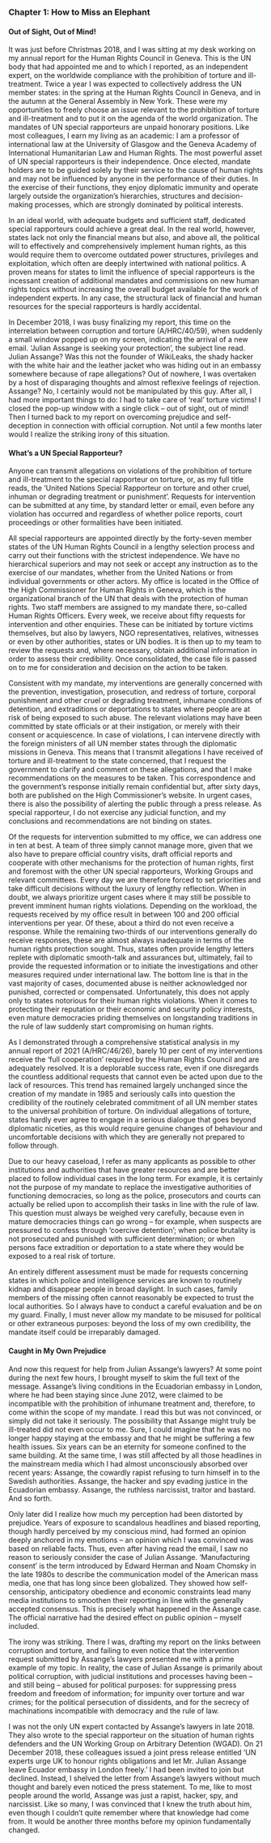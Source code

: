 ﻿### Chapter 1: How to Miss an Elephant

#### Out of Sight, Out of Mind!

It was just before Christmas 2018, and I was sitting at my desk working on my annual report for the Human Rights Council in Geneva. This is the UN body that had appointed me and to which I reported, as an independent expert, on the worldwide compliance with the prohibition of torture and ill-treatment. Twice a year I was expected to collectively address the UN member states: in the spring at the Human Rights Council in Geneva, and in the autumn at the General Assembly in New York. These were my opportunities to freely choose an issue relevant to the prohibition of torture and ill-treatment and to put it on the agenda of the world organization. The mandates of UN special rapporteurs are unpaid honorary positions. Like most colleagues, I earn my living as an academic: I am a professor of international law at the University of Glasgow and the Geneva Academy of International Humanitarian Law and Human Rights. The most powerful asset of UN special rapporteurs is their independence. Once elected, mandate holders are to be guided solely by their service to the cause of human rights and may not be influenced by anyone in the performance of their duties. In the exercise of their functions, they enjoy diplomatic immunity and operate largely outside the organization’s hierarchies, structures and decision-making processes, which are strongly dominated by political interests.

In an ideal world, with adequate budgets and sufficient staff, dedicated special rapporteurs could achieve a great deal. In the real world, however, states lack not only the financial means but also, and above all, the political will to effectively and comprehensively implement human rights, as this would require them to overcome outdated power structures, privileges and exploitation, which often are deeply intertwined with national politics. A proven means for states to limit the influence of special rapporteurs is the incessant creation of additional mandates and commissions on new human rights topics without increasing the overall budget available for the work of independent experts. In any case, the structural lack of financial and human resources for the special rapporteurs is hardly accidental.

In December 2018, I was busy finalizing my report, this time on the interrelation between corruption and torture (A/HRC/40/59), when suddenly a small window popped up on my screen, indicating the arrival of a new email. ‘Julian Assange is seeking your protection’, the subject line read. Julian Assange? Was this not the founder of WikiLeaks, the shady hacker with the white hair and the leather jacket who was hiding out in an embassy somewhere because of rape allegations? Out of nowhere, I was overtaken by a host of disparaging thoughts and almost reflexive feelings of rejection. Assange? No, I certainly would not be manipulated by this guy. After all, I had more important things to do: I had to take care of ‘real’ torture victims! I closed the pop-up window with a single click – out of sight, out of mind! Then I turned back to my report on overcoming prejudice and self-deception in connection with official corruption. Not until a few months later would I realize the striking irony of this situation.

#### What’s a UN Special Rapporteur?

Anyone can transmit allegations on violations of the prohibition of torture and ill-treatment to the special rapporteur on torture, or, as my full title reads, the ‘United Nations Special Rapporteur on torture and other cruel, inhuman or degrading treatment or punishment’. Requests for intervention can be submitted at any time, by standard letter or email, even before any violation has occurred and regardless of whether police reports, court proceedings or other formalities have been initiated.

All special rapporteurs are appointed directly by the forty-seven member states of the UN Human Rights Council in a lengthy selection process and carry out their functions with the strictest independence. We have no hierarchical superiors and may not seek or accept any instruction as to the exercise of our mandates, whether from the United Nations or from individual governments or other actors. My office is located in the Office of the High Commissioner for Human Rights in Geneva, which is the organizational branch of the UN that deals with the protection of human rights. Two staff members are assigned to my mandate there, so-called Human Rights Officers. Every week, we receive about fifty requests for intervention and other enquiries. These can be initiated by torture victims themselves, but also by lawyers, NGO representatives, relatives, witnesses or even by other authorities, states or UN bodies. It is then up to my team to review the requests and, where necessary, obtain additional information in order to assess their credibility. Once consolidated, the case file is passed on to me for consideration and decision on the action to be taken.

Consistent with my mandate, my interventions are generally concerned with the prevention, investigation, prosecution, and redress of torture, corporal punishment and other cruel or degrading treatment, inhumane conditions of detention, and extraditions or deportations to states where people are at risk of being exposed to such abuse. The relevant violations may have been committed by state officials or at their instigation, or merely with their consent or acquiescence. In case of violations, I can intervene directly with the foreign ministers of all UN member states through the diplomatic missions in Geneva. This means that I transmit allegations I have received of torture and ill-treatment to the state concerned, that I request the government to clarify and comment on these allegations, and that I make recommendations on the measures to be taken. This correspondence and the government’s response initially remain confidential but, after sixty days, both are published on the High Commissioner’s website. In urgent cases, there is also the possibility of alerting the public through a press release. As special rapporteur, I do not exercise any judicial function, and my conclusions and recommendations are not binding on states.

Of the requests for intervention submitted to my office, we can address one in ten at best. A team of three simply cannot manage more, given that we also have to prepare official country visits, draft official reports and cooperate with other mechanisms for the protection of human rights, first and foremost with the other UN special rapporteurs, Working Groups and relevant committees. Every day we are therefore forced to set priorities and take difficult decisions without the luxury of lengthy reflection. When in doubt, we always prioritize urgent cases where it may still be possible to prevent imminent human rights violations. Depending on the workload, the requests received by my office result in between 100 and 200 official interventions per year. Of these, about a third do not even receive a response. While the remaining two-thirds of our interventions generally do receive responses, these are almost always inadequate in terms of the human rights protection sought. Thus, states often provide lengthy letters replete with diplomatic smooth-talk and assurances but, ultimately, fail to provide the requested information or to initiate the investigations and other measures required under international law. The bottom line is that in the vast majority of cases, documented abuse is neither acknowledged nor punished, corrected or compensated. Unfortunately, this does not apply only to states notorious for their human rights violations. When it comes to protecting their reputation or their economic and security policy interests, even mature democracies priding themselves on longstanding traditions in the rule of law suddenly start compromising on human rights.

As I demonstrated through a comprehensive statistical analysis in my annual report of 2021 (A/HRC/46/26), barely 10 per cent of my interventions receive the ‘full cooperation’ required by the Human Rights Council and are adequately resolved. It is a deplorable success rate, even if one disregards the countless additional requests that cannot even be acted upon due to the lack of resources. This trend has remained largely unchanged since the creation of my mandate in 1985 and seriously calls into question the credibility of the routinely celebrated commitment of all UN member states to the universal prohibition of torture. On individual allegations of torture, states hardly ever agree to engage in a serious dialogue that goes beyond diplomatic niceties, as this would require genuine changes of behaviour and uncomfortable decisions with which they are generally not prepared to follow through.

Due to our heavy caseload, I refer as many applicants as possible to other institutions and authorities that have greater resources and are better placed to follow individual cases in the long term. For example, it is certainly not the purpose of my mandate to replace the investigative authorities of functioning democracies, so long as the police, prosecutors and courts can actually be relied upon to accomplish their tasks in line with the rule of law. This question must always be weighed very carefully, because even in mature democracies things can go wrong – for example, when suspects are pressured to confess through ‘coercive detention’; when police brutality is not prosecuted and punished with sufficient determination; or when persons face extradition or deportation to a state where they would be exposed to a real risk of torture.

An entirely different assessment must be made for requests concerning states in which police and intelligence services are known to routinely kidnap and disappear people in broad daylight. In such cases, family members of the missing often cannot reasonably be expected to trust the local authorities. So I always have to conduct a careful evaluation and be on my guard. Finally, I must never allow my mandate to be misused for political or other extraneous purposes: beyond the loss of my own credibility, the mandate itself could be irreparably damaged.

#### Caught in My Own Prejudice

And now this request for help from Julian Assange’s lawyers? At some point during the next few hours, I brought myself to skim the full text of the message. Assange’s living conditions in the Ecuadorian embassy in London, where he had been staying since June 2012, were claimed to be incompatible with the prohibition of inhumane treatment and, therefore, to come within the scope of my mandate. I read this but was not convinced, or simply did not take it seriously. The possibility that Assange might truly be ill-treated did not even occur to me. Sure, I could imagine that he was no longer happy staying at the embassy and that he might be suffering a few health issues. Six years can be an eternity for someone confined to the same building. At the same time, I was still affected by all those headlines in the mainstream media which I had almost unconsciously absorbed over recent years: Assange, the cowardly rapist refusing to turn himself in to the Swedish authorities. Assange, the hacker and spy evading justice in the Ecuadorian embassy. Assange, the ruthless narcissist, traitor and bastard. And so forth.

Only later did I realize how much my perception had been distorted by prejudice. Years of exposure to scandalous headlines and biased reporting, though hardly perceived by my conscious mind, had formed an opinion deeply anchored in my emotions – an opinion which I was convinced was based on reliable facts. Thus, even after having read the email, I saw no reason to seriously consider the case of Julian Assange. ‘Manufacturing consent’ is the term introduced by Edward Herman and Noam Chomsky in the late 1980s to describe the communication model of the American mass media, one that has long since been globalized. They showed how self-censorship, anticipatory obedience and economic constraints lead many media institutions to smoothen their reporting in line with the generally accepted consensus. This is precisely what happened in the Assange case. The official narrative had the desired effect on public opinion – myself included.

The irony was striking. There I was, drafting my report on the links between corruption and torture, and failing to even notice that the intervention request submitted by Assange’s lawyers presented me with a prime example of my topic. In reality, the case of Julian Assange is primarily about political corruption, with judicial institutions and processes having been – and still being – abused for political purposes: for suppressing press freedom and freedom of information; for impunity over torture and war crimes; for the political persecution of dissidents, and for the secrecy of machinations incompatible with democracy and the rule of law.

I was not the only UN expert contacted by Assange’s lawyers in late 2018. They also wrote to the special rapporteur on the situation of human rights defenders and the UN Working Group on Arbitrary Detention (WGAD). On 21 December 2018, these colleagues issued a joint press release entitled ‘UN experts urge UK to honour rights obligations and let Mr. Julian Assange leave Ecuador embassy in London freely.’ I had been invited to join but declined. Instead, I shelved the letter from Assange’s lawyers without much thought and barely even noticed the press statement. To me, like to most people around the world, Assange was just a rapist, hacker, spy, and narcissist. Like so many, I was convinced that I knew the truth about him, even though I couldn’t quite remember where that knowledge had come from. It would be another three months before my opinion fundamentally changed.